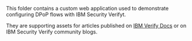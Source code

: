 This folder contains a custom web application used to demonstrate configuring DPoP flows with IBM Security Verifyt.

They are supporting assets for articles published on [IBM Verify Docs](https://docs.verify.ibm.com/verify) or on IBM Security Verify community blogs.
